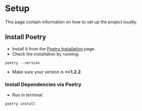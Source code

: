 # Setup

This page contain information on how to set up the project locally.

## Install Poetry

- Install it from the [Poetry Installation](https://python-poetry.org/docs/#installation) page.
- Check the installation by running:

```shell
poetry --version
```

- Make sure your version is **>=1.2.2**.

### Install Dependencies via Poetry

- Run in terminal:

```sh
poetry install
```
